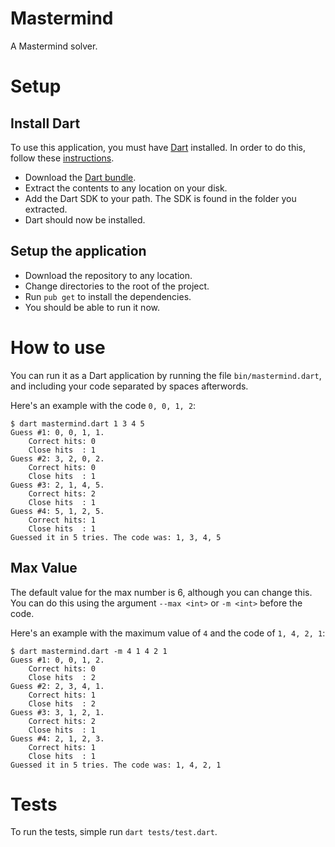 Mastermind
==========

A Mastermind solver.

# Setup

## Install Dart

To use this application, you must have [Dart](https://www.dartlang.org/) installed. In order to do this, follow these [instructions](https://www.dartlang.org/tools/download.html).

- Download the [Dart bundle](https://www.dartlang.org/tools/download.html).
- Extract the contents to any location on your disk.
- Add the Dart SDK to your path. The SDK is found in the folder you extracted.
- Dart should now be installed.

## Setup the application

- Download the repository to any location.
- Change directories to the root of the project.
- Run `pub get` to install the dependencies.
- You should be able to run it now.

# How to use

You can run it as a Dart application by running the file `bin/mastermind.dart`, and including your code separated by spaces afterwords.

Here's an example with the code `0, 0, 1, 2`:

```
$ dart mastermind.dart 1 3 4 5
Guess #1: 0, 0, 1, 1.
	Correct hits: 0
	Close hits  : 1
Guess #2: 3, 2, 0, 2.
	Correct hits: 0
	Close hits  : 1
Guess #3: 2, 1, 4, 5.
	Correct hits: 2
	Close hits  : 1
Guess #4: 5, 1, 2, 5.
	Correct hits: 1
	Close hits  : 1
Guessed it in 5 tries. The code was: 1, 3, 4, 5
```

## Max Value

The default value for the max number is 6, although you can change this. You can do this using the argument `--max <int>` or `-m <int>` before the code.

Here's an example with the maximum value of `4` and the code of `1, 4, 2, 1`:

```
$ dart mastermind.dart -m 4 1 4 2 1
Guess #1: 0, 0, 1, 2.
	Correct hits: 0
	Close hits  : 2
Guess #2: 2, 3, 4, 1.
	Correct hits: 1
	Close hits  : 2
Guess #3: 3, 1, 2, 1.
	Correct hits: 2
	Close hits  : 1
Guess #4: 2, 1, 2, 3.
	Correct hits: 1
	Close hits  : 1
Guessed it in 5 tries. The code was: 1, 4, 2, 1

```

# Tests

To run the tests, simple run `dart tests/test.dart`.
